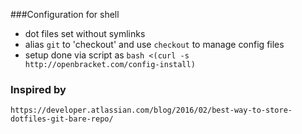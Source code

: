 ###Configuration for shell

- dot files set without symlinks
- alias `git` to 'checkout' and use `checkout` to manage config files
- setup done via script as `bash <(curl -s http://openbracket.com/config-install)`

### Inspired by
`https://developer.atlassian.com/blog/2016/02/best-way-to-store-dotfiles-git-bare-repo/`

